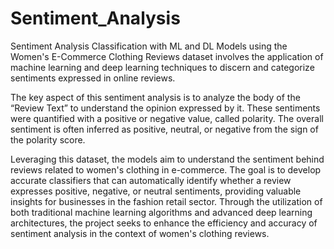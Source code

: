 # Sentiment_Analysis

Sentiment Analysis Classification with ML and DL Models using the Women's E-Commerce Clothing Reviews dataset involves the application of machine learning and deep learning techniques to discern and categorize sentiments expressed in online reviews.

The key aspect of this sentiment analysis is to analyze the body of the “Review Text” to understand the opinion expressed by it. These sentiments were quantified with a positive or negative value, called polarity. The overall sentiment is often inferred as positive, neutral, or negative from the sign of the polarity score.

Leveraging this dataset, the models aim to understand the sentiment behind reviews related to women's clothing in e-commerce. The goal is to develop accurate classifiers that can automatically identify whether a review expresses positive, negative, or neutral sentiments, providing valuable insights for businesses in the fashion retail sector. Through the utilization of both traditional machine learning algorithms and advanced deep learning architectures, the project seeks to enhance the efficiency and accuracy of sentiment analysis in the context of women's clothing reviews.
